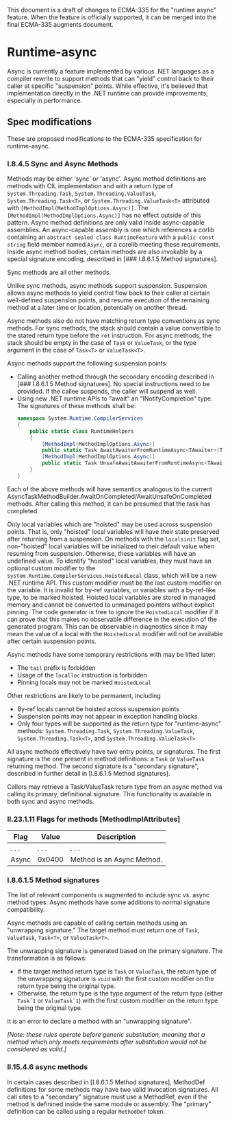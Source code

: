 
This document is a draft of changes to ECMA-335 for the "runtime async" feature. When the feature is officially supported, it can be merged into the final ECMA-335 augments document.

# Runtime-async

Async is currently a feature implemented by various .NET languages as a compiler rewrite to support methods that can "yield" control back to their caller at specific "suspension" points. While effective, it's believed that implementation directly in the .NET runtime can provide improvements, especially in performance.

## Spec modifications

These are proposed modifications to the ECMA-335 specification for runtime-async.

### I.8.4.5 Sync and Async Methods

Methods may be either 'sync' or 'async'. Async method definitions are methods with CIL implementation and with a return type of `System.Threading.Task`, `System.Threading.ValueTask`, `System.Threading.Task<T>`, or `System.Threading.ValueTask<T>` attributed with `[MethodImpl(MethodImplOptions.Async)]`. The `[MethodImpl(MethodImplOptions.Async)]` has no effect outside of this pattern. Async method definitions are only valid inside async-capable assemblies. An async-capable assembly is one which references a corlib containing an `abstract sealed class RuntimeFeature` with a `public const string` field member named `Async`, or a corelib meeting these requirements. Inside async method bodies, certain methods are also invokable by a special signature encoding, described in [### I.8.6.1.5 Method signatures].

Sync methods are all other methods.

Unlike sync methods, async methods support suspension. Suspension allows async methods to yield control flow back to their caller at certain well-defined suspension points, and resume execution of the remaining method at a later time or location, potentially on another thread.

Async methods also do not have matching return type conventions as sync methods. For sync methods, the stack should contain a value convertible to the stated return type before the `ret` instruction. For async methods, the stack should be empty in the case of `Task` or `ValueTask`, or the type argument in the case of `Task<T>` or `ValueTask<T>`.

Async methods support the following suspension points:

* Calling another method through the secondary encoding described in [### I.8.6.1.5 Method signatures]. No special instructions need to be provided. If the callee suspends, the caller will suspend as well.
* Using new .NET runtime APIs to "await" an "INotifyCompletion" type. The signatures of these methods shall be:
  ```C#
  namespace System.Runtime.CompilerServices
  {
      public static class RuntimeHelpers
      {
          [MethodImpl(MethodImplOptions.Async)]
          public static Task AwaitAwaiterFromRuntimeAsync<TAwaiter>(TAwaiter awaiter) where TAwaiter : INotifyCompletion { ... }
          [MethodImpl(MethodImplOptions.Async)]
          public static Task UnsafeAwaitAwaiterFromRuntimeAsync<TAwaiter>(TAwaiter awaiter) where TAwaiter : ICriticalNotifyCompletion
      }
  }
  ```

Each of the above methods will have semantics analogous to the current AsyncTaskMethodBuilder.AwaitOnCompleted/AwaitUnsafeOnCompleted methods. After calling this method, it can be presumed that the task has completed.

Only local variables which are "hoisted" may be used across suspension points. That is, only "hoisted" local variables will have their state preserved after returning from a suspension. On methods with the `localsinit` flag set, non-"hoisted" local variables will be initialized to their default value when resuming from suspension. Otherwise, these variables will have an undefined value. To identify "hoisted" local variables, they must have an optional custom modifier to the `System.Runtime.CompilerServices.HoistedLocal` class, which will be a new .NET runtime API. This custom modifier must be the last custom modifier on the variable. It is invalid for by-ref variables, or variables with a by-ref-like type, to be marked hoisted. Hoisted local variables are stored in managed memory and cannot be converted to unmanaged pointers without explicit pinning.
The code generator is free to ignore the `HoistedLocal` modifier if it can prove that this makes no observable difference in the execution of the generated program. This can be observable in diagnostics since it may mean the value of a local with the `HoistedLocal` modifier will not be available after certain suspension points.

Async methods have some temporary restrictions with may be lifted later:
* The `tail` prefix is forbidden
* Usage of the `localloc` instruction is forbidden
* Pinning locals may not be marked `HoistedLocal`

Other restrictions are likely to be permanent, including
* By-ref locals cannot be hoisted across suspension points
* Suspension points may not appear in exception handling blocks.
* Only four types will be supported as the return type for "runtime-async" methods: `System.Threading.Task`, `System.Threading.ValueTask`, `System.Threading.Task<T>`, and `System.Threading.ValueTask<T>`

All async methods effectively have two entry points, or signatures. The first signature is the one present in method definitions: a `Task` or `ValueTask` returning method. The second signature is a "secondary signature", described in further detail in [I.8.6.1.5 Method signatures].

Callers may retrieve a Task/ValueTask return type from an async method via calling its primary, definitional signature. This functionality is available in both sync and async methods.

### II.23.1.11 Flags for methods [MethodImplAttributes]

| Flag  | Value | Description |
| ------------- | ------------- | ------------- |
| . . . | . . . | . . . |
|Async |0x0400 |Method is an Async Method.|

### I.8.6.1.5 Method signatures

The list of relevant components is augmented to include sync vs. async method types. Async methods have some additions to normal signature compatibility.

Async methods are capable of calling certain methods using an "unwrapping signature." The target method must return one of `Task`, `ValueTask`, `Task<T>`, or `ValueTask<T>`.

The unwrapping signature is generated based on the primary signature. The transformation is as follows:
* If the target method return type is `Task` or `ValueTask`, the return type of the unwrapping signature is `void` with the first custom modifier on the return type being the original type.
* Otherwise, the return type is the type argument of the return type (either ``Task`1`` or ``ValueTask`1``) with the first custom modifier on the return type being the original type.

It is an error to declare a method with an "unwrapping signature".

_[Note: these rules operate before generic substitution, meaning that a method which only meets requirements after substitution would not be considered as valid.]_

### II.15.4.6 async methods

In certain cases described in [I.8.6.1.5 Method signatures], MethodDef definitions for some methods may have two valid invocation signatures. All call sites to a "secondary" signature must use a MethodRef, even if the method is definined inside the same module or assembly. The "primary" definition can be called using a regular `MethodDef` token.
